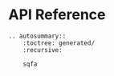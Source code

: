 # API Reference

```{eval-rst}
.. autosummary::
    :toctree: generated/
    :recursive:

    sqfa
```
